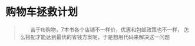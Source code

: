 # 购物车拯救计划
> &nbsp;&nbsp;&nbsp;&nbsp;&nbsp;&nbsp;&nbsp;苦于tb购物，7本书各个店铺不一样价，优惠和包邮政策也不一样，
>怎么搭配才能达到最优的省钱方案呢，于是想用代码来解决这一问题

